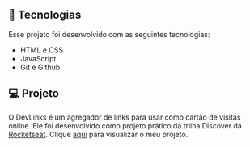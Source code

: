 ## 🚀 Tecnologias

Esse projeto foi desenvolvido com as seguintes tecnologias:

- HTML e CSS
- JavaScript
- Git e Github

## 💻 Projeto

O DevLinks é um agregador de links para usar como cartão de visitas online. 
Ele foi desenvolvido como projeto prático da trilha Discover da [Rocketseat](https://rocketseat.com.br).
Clique [aqui](https://sanchesaline6.github.io/dev-links-rocketseat/) para visualizar o meu projeto.